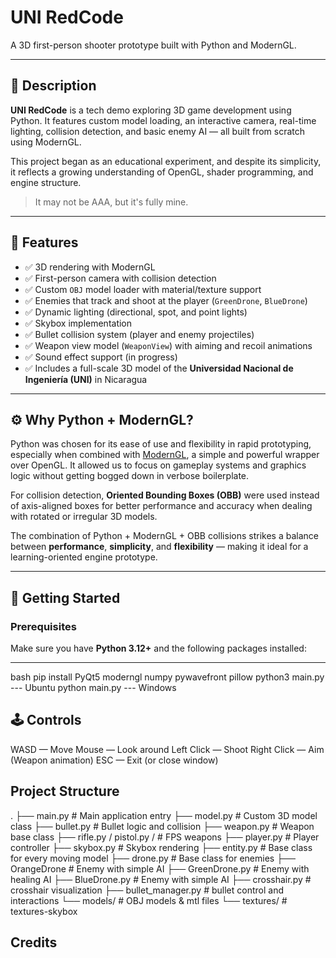 # UNI RedCode

A 3D first-person shooter prototype built with Python and ModernGL.

---

## 📌 Description

**UNI RedCode** is a tech demo exploring 3D game development using Python. It features custom model loading, an interactive camera, real-time lighting, collision detection, and basic enemy AI — all built from scratch using ModernGL.

This project began as an educational experiment, and despite its simplicity, it reflects a growing understanding of OpenGL, shader programming, and engine structure.

> It may not be AAA, but it's fully mine.

---

## 🔧 Features

- ✅ 3D rendering with ModernGL
- ✅ First-person camera with collision detection
- ✅ Custom `OBJ` model loader with material/texture support
- ✅ Enemies that track and shoot at the player (`GreenDrone`, `BlueDrone`)
- ✅ Dynamic lighting (directional, spot, and point lights)
- ✅ Skybox implementation
- ✅ Bullet collision system (player and enemy projectiles)
- ✅ Weapon view model (`WeaponView`) with aiming and recoil animations
- ✅ Sound effect support (in progress)
- ✅ Includes a full-scale 3D model of the **Universidad Nacional de Ingeniería (UNI)** in Nicaragua

---

## ⚙️ Why Python + ModernGL?

Python was chosen for its ease of use and flexibility in rapid prototyping, especially when combined with [ModernGL](https://github.com/moderngl/moderngl), a simple and powerful wrapper over OpenGL. It allowed us to focus on gameplay systems and graphics logic without getting bogged down in verbose boilerplate.

For collision detection, **Oriented Bounding Boxes (OBB)** were used instead of axis-aligned boxes for better performance and accuracy when dealing with rotated or irregular 3D models.

The combination of Python + ModernGL + OBB collisions strikes a balance between **performance**, **simplicity**, and **flexibility** — making it ideal for a learning-oriented engine prototype.

---

## 🚀 Getting Started

### Prerequisites

Make sure you have **Python 3.12+** and the following packages installed:

--- 
bash
pip install PyQt5 moderngl numpy pywavefront pillow
python3 main.py --- Ubuntu
python main.py  --- Windows

## 🕹️ Controls

WASD — Move
Mouse — Look around
Left Click — Shoot
Right Click — Aim (Weapon animation)
ESC — Exit (or close window)

## Project Structure

.
├── main.py                # Main application entry
├── model.py               # Custom 3D model class
├── bullet.py              # Bullet logic and collision
├── weapon.py              # Weapon base class
├── rifle.py / pistol.py / # FPS weapons
├── player.py              # Player controller
├── skybox.py              # Skybox rendering
├── entity.py              # Base class for every moving model
├── drone.py               # Base class for enemies
├── OrangeDrone            # Enemy with simple AI
├── GreenDrone.py          # Enemy with healing AI
├── BlueDrone.py           # Enemy with simple AI
├── crosshair.py           # crosshair visualization
├── bullet_manager.py      # bullet control and interactions
└── models/                # OBJ models & mtl files
└── textures/              # textures-skybox


## Credits



